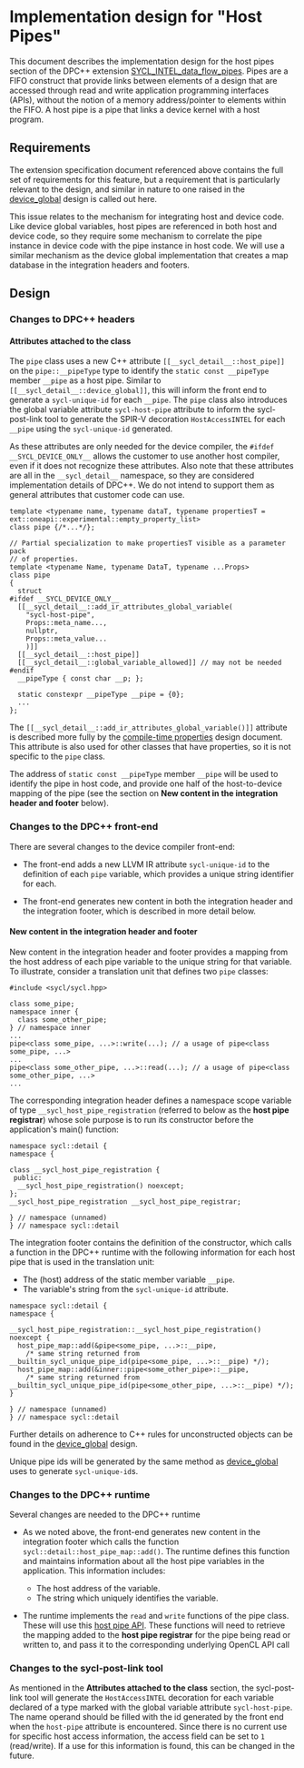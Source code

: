 # Implementation design for "Host Pipes"

This document describes the implementation design for the host pipes section
of the DPC++ extension [SYCL_INTEL_data_flow_pipes][1]. Pipes are a FIFO construct 
that provide links between elements of a design that are accessed through read 
and write application programming interfaces (APIs), without the notion of a
memory address/pointer to elements within the FIFO. A host pipe is a pipe that 
links a device kernel with a host program.

[1]: <../extensions/supported/sycl_ext_intel_dataflow_pipes.asciidoc>

## Requirements

The extension specification document referenced above contains the full set of
requirements for this feature, but a requirement that is particularly
relevant to the design, and similar in nature to one raised in the [device_global][2]
design is called out here.

This issue relates to the mechanism for integrating host and device code.
Like device global variables, host pipes are referenced in both
host and device code, so they require some mechanism to correlate the pipe
instance in device code with the pipe instance in host code. We will use
a similar mechanism as the device global implementation that creates a map
database in the integration headers and footers.

[2]: <DeviceGlobal.md>

## Design

### Changes to DPC++ headers

#### Attributes attached to the class

The `pipe` class uses a new C++ attribute `[[__sycl_detail__::host_pipe]]` on the 
`pipe::__pipeType` type to identify the `static const __pipeType` member `__pipe`
as a host pipe. Similar to `[[__sycl_detail__::device_global]]`, this will inform
the front end to generate a `sycl-unique-id` for each `__pipe`. The `pipe` class
also introduces the global variable attribute `sycl-host-pipe` attribute to inform the sycl-post-link tool
to generate the SPIR-V decoration `HostAccessINTEL` for each `__pipe` using the
`sycl-unique-id` generated. 

As these attributes are only needed for the device compiler, the `#ifdef __SYCL_DEVICE_ONLY__` 
allows the customer to use another host compiler, even if it does not recognize these attributes.
Also note that these attributes are all in the `__sycl_detail__` namespace, so
they are considered implementation details of DPC++.  We do not intend to
support them as general attributes that customer code can use.

```
template <typename name, typename dataT, typename propertiesT = ext::oneapi::experimental::empty_property_list>
class pipe {/*...*/};

// Partial specialization to make propertiesT visible as a parameter pack
// of properties.
template <typename Name, typename DataT, typename ...Props>
class pipe
{ 
  struct
#ifdef __SYCL_DEVICE_ONLY__
  [[__sycl_detail__::add_ir_attributes_global_variable(
    "sycl-host-pipe",
    Props::meta_name...,
    nullptr,
    Props::meta_value...
    )]]
  [[__sycl_detail__::host_pipe]]
  [[__sycl_detail__::global_variable_allowed]] // may not be needed
#endif
  __pipeType { const char __p; };
  
  static constexpr __pipeType __pipe = {0};
  ...
};
```
The `[[__sycl_detail__::add_ir_attributes_global_variable()]]` attribute is 
described more fully by the [compile-time properties][3] design 
document. This attribute is also used for other classes that have properties,
so it is not specific to the `pipe` class. 

The address of `static const __pipeType` member `__pipe` will be used to identify the pipe
in host code, and provide one half of the host-to-device mapping of the pipe 
(see the section on __New content in the integration header and footer__ below).

[3]: <CompileTimeProperties.md>

### Changes to the DPC++ front-end

There are several changes to the device compiler front-end:

* The front-end adds a new LLVM IR attribute `sycl-unique-id` to the definition
  of each `pipe` variable, which provides a unique string identifier
  for each.

* The front-end generates new content in both the integration header and the
  integration footer, which is described in more detail below.

#### New content in the integration header and footer

New content in the integration header and footer provides a mapping from the
host address of each pipe variable to the unique string for that
variable. To illustrate, consider a translation unit that defines two
`pipe` classes:

```
#include <sycl/sycl.hpp>

class some_pipe;
namespace inner {
  class some_other_pipe;
} // namespace inner
...
pipe<class some_pipe, ...>::write(...); // a usage of pipe<class some_pipe, ...>
...
pipe<class some_other_pipe, ...>::read(...); // a usage of pipe<class some_other_pipe, ...> 
...

```

The corresponding integration header defines a namespace scope variable of type
`__sycl_host_pipe_registration` (referred to below as the __host pipe registrar__)
whose sole purpose is to run its constructor before the application's main() function:

```
namespace sycl::detail {
namespace {

class __sycl_host_pipe_registration {
 public:
  __sycl_host_pipe_registration() noexcept;
};
__sycl_host_pipe_registration __sycl_host_pipe_registrar;

} // namespace (unnamed)
} // namespace sycl::detail
```

The integration footer contains the definition of the constructor, which calls
a function in the DPC++ runtime with the following information for each host
pipe that is used in the translation unit:

* The (host) address of the static member variable `__pipe`.
* The variable's string from the `sycl-unique-id` attribute.

```
namespace sycl::detail {
namespace {

__sycl_host_pipe_registration::__sycl_host_pipe_registration() noexcept {
  host_pipe_map::add(&pipe<some_pipe, ...>::__pipe,
    /* same string returned from __builtin_sycl_unique_pipe_id(pipe<some_pipe, ...>::__pipe) */);
  host_pipe_map::add(&inner::pipe<some_other_pipe>::__pipe,
    /* same string returned from __builtin_sycl_unique_pipe_id(pipe<some_other_pipe, ...>::__pipe) */);
}

} // namespace (unnamed)
} // namespace sycl::detail
```

Further details on adherence to C++ rules for unconstructed objects can be found
in the [device_global][2] design.

Unique pipe ids will be generated by the same method as [device_global][2] uses to generate `sycl-unique-id`s.

### Changes to the DPC++ runtime

Several changes are needed to the DPC++ runtime

* As we noted above, the front-end generates new content in the integration
  footer which calls the function `sycl::detail::host_pipe_map::add()`.
  The runtime defines this function and maintains information about all the
  host pipe variables in the application.  This information includes:

  - The host address of the variable.
  - The string which uniquely identifies the variable.

* The runtime implements the `read` and `write` functions of the pipe 
  class. These will use this [host pipe API][4]. These functions will
  need to retrieve the mapping added to the __host pipe registrar__
  for the pipe being read or written to, and pass it to the corresponding
  underlying OpenCL API call
  
[4]: https://github.com/intel-sandbox/ip-authoring-specs/blob/MJ_ChangeDocs4/Pipe/Spec/cl_intel_host_pipe_symbol.asciidoc

### Changes to the sycl-post-link tool

As mentioned in the __Attributes attached to the class__ section, the sycl-post-link tool 
will generate the `HostAccessINTEL` decoration for each variable declared of a
type marked with the global variable attribute `sycl-host-pipe`. The name operand 
should be filled with the id generated by the front end when the `host-pipe` attribute
is encountered. Since there is no current use for specific host access information,
the access field can be set to `1` (read/write). If a use for this information
is found, this can be changed in the future.
